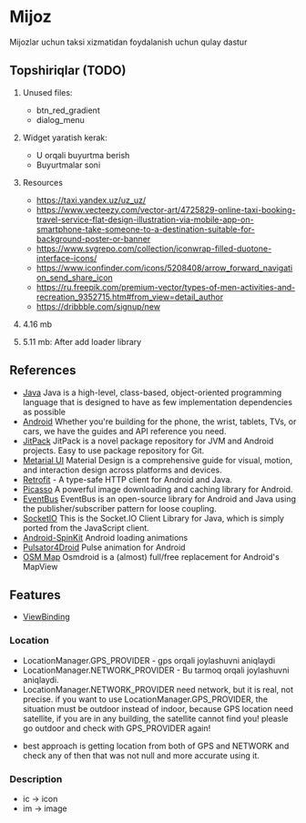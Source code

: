 # Mijoz

Mijozlar uchun taksi xizmatidan foydalanish uchun qulay dastur

## Topshiriqlar (TODO)
1. Unused files:
    - btn_red_gradient
    - dialog_menu

2. Widget yaratish kerak:
    - U orqali buyurtma berish
    - Buyurtmalar soni

3. Resources
    - https://taxi.yandex.uz/uz_uz/
    - https://www.vecteezy.com/vector-art/4725829-online-taxi-booking-travel-service-flat-design-illustration-via-mobile-app-on-smartphone-take-someone-to-a-destination-suitable-for-background-poster-or-banner
    - https://www.svgrepo.com/collection/iconwrap-filled-duotone-interface-icons/
    - https://www.iconfinder.com/icons/5208408/arrow_forward_navigation_send_share_icon
    - https://ru.freepik.com/premium-vector/types-of-men-activities-and-recreation_9352715.htm#from_view=detail_author
    - https://dribbble.com/signup/new

1. 4.16 mb
2. 5.11 mb: After add loader library

## References

* [Java](https://www.oracle.com/cis/java/) Java is a high-level, class-based, object-oriented programming language that is
  designed to have as few implementation dependencies as possible
* [Android](https://developer.android.com/topic/architecture/intro) Whether you're building for the
  phone, the wrist, tablets, TVs, or cars, we have the guides and API reference you need.
* [JitPack](https://jitpack.io/) JitPack is a novel package repository for JVM and Android projects.
  Easy to use package repository for Git.
* [Metarial UI](https://developer.android.com/develop/ui/views/theming/look-and-feel) Material
  Design is a comprehensive guide for visual, motion, and interaction design across platforms and
  devices.
* [Retrofit](https://square.github.io/retrofit/) - A type-safe HTTP client for Android and Java.
* [Picasso](https://square.github.io/picasso/) A powerful image downloading and caching library for
  Android.
* [EventBus](https://greenrobot.org/eventbus/) EventBus is an open-source library for Android and Java using the
  publisher/subscriber pattern for loose coupling.
* [SocketIO](https://github.com/socketio/socket.io-client-java) This is the Socket.IO Client Library for Java, which is
  simply ported from the JavaScript client.
* [Android-SpinKit](https://ybq.github.io/Android-SpinKit/) Android loading animations
* [Pulsator4Droid](https://github.com/booncol/Pulsator4Droid) Pulse animation for Android
* [OSM Map](https://osmdroid.github.io/osmdroid/) Osmdroid is a (almost) full/free replacement for Android's MapView

## Features
- [ViewBinding](https://developer.android.com/topic/libraries/view-binding)


### Location
- LocationManager.GPS_PROVIDER - gps orqali joylashuvni aniqlaydi
- LocationManager.NETWORK_PROVIDER - Bu tarmoq orqali joylashuvni aniqlaydi.
- LocationManager.NETWORK_PROVIDER need network, but it is real, not precise. if you want to use
  LocationManager.GPS_PROVIDER, the situation must be outdoor instead of indoor, because GPS location need satellite, if you
  are in any building, the satellite cannot find you! pleasle go outdoor and check with GPS_PROVIDER again!

* best approach is getting location from both of GPS and NETWORK and check any of then that was not null and more accurate
  using it.


### Description
- ic -> icon
- im -> image
